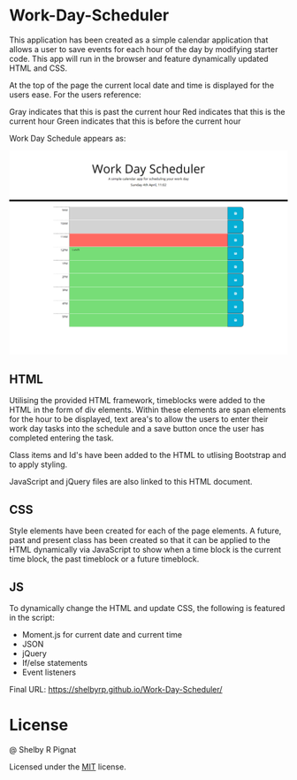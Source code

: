 # Work-Day-Scheduler

This application has been created as a simple calendar application that allows a user to save events for each hour of the day by modifying starter code. This app will run in the browser and feature dynamically updated HTML and CSS.

At the top of the page the current local date and time is displayed for the users ease. For the users reference:

Gray indicates that this is past the current hour
Red indicates that this is the current hour
Green indicates that this is before the current hour

Work Day Schedule appears as:

![Work Day Scheduler](./Assets/images/Work-Day-Scheduler.png)

## HTML

Utilising the provided HTML framework, timeblocks were added to the HTML in the form of div elements. Within these elements are span elements for the hour to be displayed, text area's to allow the users to enter their work day tasks into the schedule and a save button once the user has completed entering the task.

Class items and Id's have been added to the HTML to utlising Bootstrap and to apply styling.

JavaScript and jQuery files are also linked to this HTML document.

## CSS

Style elements have been created for each of the page elements. A future, past and present class has been created so that it can be applied to the HTML dynamically via JavaScript to show when a time block is the current time block, the past timeblock or a future timeblock.

## JS

To dynamically change the HTML and update CSS, the following is featured in the script:

* Moment.js for current date and current time
* JSON
* jQuery
* If/else statements
* Event listeners

Final URL: https://shelbyrp.github.io/Work-Day-Scheduler/

# License

@ Shelby R Pignat

Licensed under the [MIT](LICENSE) license.
